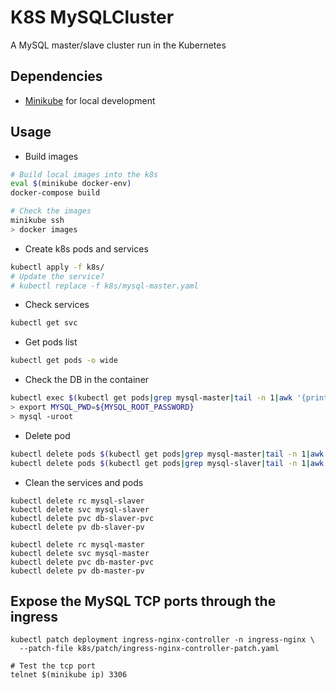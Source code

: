 # K8S MySQLCluster
A MySQL master/slave cluster run in the Kubernetes

## Dependencies
* [Minikube](https://minikube.sigs.k8s.io/docs/) for local development

## Usage
* Build images
```bash
# Build local images into the k8s
eval $(minikube docker-env)
docker-compose build

# Check the images
minikube ssh
> docker images
```

* Create k8s pods and services
```bash
kubectl apply -f k8s/
# Update the service?
# kubectl replace -f k8s/mysql-master.yaml
```

* Check services
```bash
kubectl get svc
```

* Get pods list
```bash
kubectl get pods -o wide
```

* Check the DB in the container
```bash
kubectl exec $(kubectl get pods|grep mysql-master|tail -n 1|awk '{print $1}') -it -- /bin/bash
> export MYSQL_PWD=${MYSQL_ROOT_PASSWORD}
> mysql -uroot
```

* Delete pod
```bash
kubectl delete pods $(kubectl get pods|grep mysql-master|tail -n 1|awk '{print $1}')
kubectl delete pods $(kubectl get pods|grep mysql-slaver|tail -n 1|awk '{print $1}')
```

* Clean the services and pods
```shell script
kubectl delete rc mysql-slaver
kubectl delete svc mysql-slaver
kubectl delete pvc db-slaver-pvc
kubectl delete pv db-slaver-pv

kubectl delete rc mysql-master
kubectl delete svc mysql-master
kubectl delete pvc db-master-pvc
kubectl delete pv db-master-pv
```

## Expose the MySQL TCP ports through the ingress
```shell
kubectl patch deployment ingress-nginx-controller -n ingress-nginx \
  --patch-file k8s/patch/ingress-nginx-controller-patch.yaml

# Test the tcp port
telnet $(minikube ip) 3306
```
